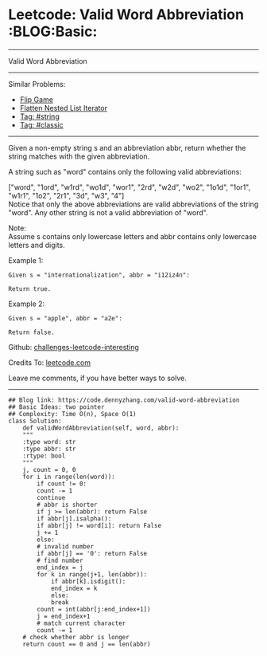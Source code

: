
# Leetcode: Valid Word Abbreviation     :BLOG:Basic:

---

Valid Word Abbreviation  

---

Similar Problems:  

-   [Flip Game](https://code.dennyzhang.com/flip-game)
-   [Flatten Nested List Iterator](https://code.dennyzhang.com/flatten-nested-list-iterator)
-   [Tag: #string](https://code.dennyzhang.com/tag/string)
-   [Tag: #classic](https://code.dennyzhang.com/tag/classic)

---

Given a non-empty string s and an abbreviation abbr, return whether the string matches with the given abbreviation.  

A string such as "word" contains only the following valid abbreviations:  

["word", "1ord", "w1rd", "wo1d", "wor1", "2rd", "w2d", "wo2", "1o1d", "1or1", "w1r1", "1o2", "2r1", "3d", "w3", "4"]  
Notice that only the above abbreviations are valid abbreviations of the string "word". Any other string is not a valid abbreviation of "word".  

Note:  
Assume s contains only lowercase letters and abbr contains only lowercase letters and digits.  

Example 1:  

    Given s = "internationalization", abbr = "i12iz4n":
    
    Return true.

Example 2:  

    Given s = "apple", abbr = "a2e":
    
    Return false.

Github: [challenges-leetcode-interesting](https://github.com/DennyZhang/challenges-leetcode-interesting/tree/master/problems/valid-word-abbreviation)  

Credits To: [leetcode.com](https://leetcode.com/problems/valid-word-abbreviation/description/)  

Leave me comments, if you have better ways to solve.  

---

    ## Blog link: https://code.dennyzhang.com/valid-word-abbreviation
    ## Basic Ideas: two pointer
    ## Complexity: Time O(n), Space O(1)
    class Solution:
        def validWordAbbreviation(self, word, abbr):
    	"""
    	:type word: str
    	:type abbr: str
    	:rtype: bool
    	"""
    	j, count = 0, 0
    	for i in range(len(word)):
    	    if count != 0:
    		count -= 1
    		continue
    	    # abbr is shorter
    	    if j >= len(abbr): return False
    	    if abbr[j].isalpha():
    		if abbr[j] != word[i]: return False
    		j += 1
    	    else:
    		# invalid number
    		if abbr[j] == '0': return False
    		# find number
    		end_index = j
    		for k in range(j+1, len(abbr)):
    		    if abbr[k].isdigit():
    			end_index = k
    		    else:
    			break
    		count = int(abbr[j:end_index+1])
    		j = end_index+1
    		# match current character
    		count -= 1
    	# check whether abbr is longer
    	return count == 0 and j == len(abbr)

